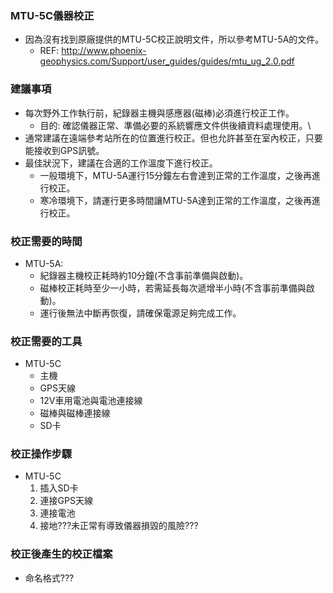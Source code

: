 ### MTU-5C儀器校正
+ 因為沒有找到原廠提供的MTU-5C校正說明文件，所以參考MTU-5A的文件。
  + REF: http://www.phoenix-geophysics.com/Support/user_guides/guides/mtu_ug_2.0.pdf

### 建議事項
+ 每次野外工作執行前，紀錄器主機與感應器(磁棒)必須進行校正工作。
  + 目的: 確認儀器正常、準備必要的系統響應文件供後續資料處理使用。\
+ 通常建議在遠端參考站所在的位置進行校正。但也允許甚至在室內校正，只要能接收到GPS訊號。
+ 最佳狀況下，建議在合適的工作溫度下進行校正。
  + 一般環境下，MTU-5A運行15分鐘左右會達到正常的工作溫度，之後再進行校正。
  + 寒冷環境下，請運行更多時間讓MTU-5A達到正常的工作溫度，之後再進行校正。

### 校正需要的時間
+ MTU-5A:
  + 紀錄器主機校正耗時約10分鐘(不含事前準備與啟動)。
  + 磁棒校正耗時至少一小時，若需延長每次遞增半小時(不含事前準備與啟動)。
  + 運行後無法中斷再恢復，請確保電源足夠完成工作。

### 校正需要的工具
+ MTU-5C
  + 主機
  + GPS天線
  + 12V車用電池與電池連接線
  + 磁棒與磁棒連接線
  + SD卡

### 校正操作步驟
+ MTU-5C
  1. 插入SD卡
  2. 連接GPS天線
  3. 連接電池
  4. 接地???未正常有導致儀器損毀的風險???

### 校正後產生的校正檔案
+ 命名格式???
